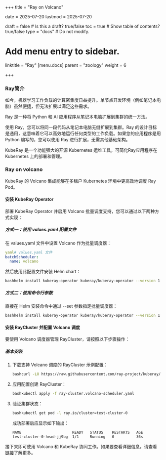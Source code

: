 +++
title =  "Ray on Volcano"

date = 2025-07-20
lastmod = 2025-07-20

draft = false  # Is this a draft? true/false
toc = true  # Show table of contents? true/false
type = "docs"  # Do not modify.

# Add menu entry to sidebar.
linktitle = "Ray"
[menu.docs]
  parent = "zoology"
  weight = 6

+++

### Ray简介

如今，机器学习工作负载的计算密集度日益提升。单节点开发环境（例如笔记本电脑）虽然便捷，但无法扩展以满足这些需求。

Ray 是一种将 Python 和 AI 应用程序从笔记本电脑扩展到集群的统一方法。

使用 Ray，您可以将同一段代码从笔记本电脑无缝扩展到集群。Ray 的设计目标是通用，这意味着它可以高效地运行任何类型的工作负载。如果您的应用程序是用 Python 编写的，您可以使用 Ray 进行扩展，无需其他基础架构。

KubeRay 是一个功能强大的开源 Kubernetes 运维工具，可简化Ray应用程序在 Kubernetes 上的部署和管理。

### Ray on volcano

KubeRay 的 Volcano 集成能够在多租户 Kubernetes 环境中更高效地调度 Ray Pod。

#### 安装 KubeRay Operator

部署 KubeRay Operator 并启用 Volcano 批量调度支持，您可以通过以下两种方式实现：

##### 方式一：使用 values.yaml 配置文件

在 values.yaml 文件中设置 Volcano 作为批量调度器：

```yaml
yaml# values.yaml 文件
batchScheduler:
  name: volcano
```

然后使用此配置文件安装 Helm chart：

```bash
bashhelm install kuberay-operator kuberay/kuberay-operator --version 1.4.2 -f values.yaml
```

##### 方式二：使用命令行参数

直接在 Helm 安装命令中通过 --set 参数指定批量调度器：

```bash
bashhelm install kuberay-operator kuberay/kuberay-operator --version 1.4.2 --set batchScheduler.name=volcano
```

#### 安装 RayCluster 并配置 Volcano 调度

要使用 Volcano 调度器管理 RayCluster，请按照以下步骤操作：

##### 基本安装

1. 下载支持 Volcano 调度的 RayCluster 示例配置：

   ```bash
   bashcurl -LO https://raw.githubusercontent.com/ray-project/kuberay/v1.4.2/ray-operator/config/samples/ray-cluster.volcano-scheduler.yaml
   ```

2. 应用配置创建 RayCluster：

   ```bash
   bashkubectl apply -f ray-cluster.volcano-scheduler.yaml
   ```

3. 验证集群状态：

   ```bash
   bashkubectl get pod -l ray.io/cluster=test-cluster-0
   ```

   成功部署后应显示如下输出：

   ```
   NAME                       READY   STATUS    RESTARTS   AGE
   test-cluster-0-head-jj9bg  1/1     Running   0          36s
   ```

接下来即可使用 Volcano 和 KubeRay 协同工作。如果要查看详细信息，请查看[链接](https://docs.ray.io/en/master/cluster/kubernetes/k8s-ecosystem/volcano.html)了解更多。

#### 
